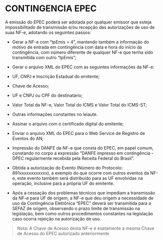 # CONTINGENCIA EPEC

A emissão do EPEC poderá ser adotada por qualquer emissor que esteja impossibilitado de transmissão e/ou recepção das autorizações de uso de suas NF-e, adotando os seguintes passos:

- Gerar a NF-e com “tpEmis = 4”, mantendo também a informação do motivo de entrada em contingência com data e hora do início da contingência, com número diferente de qualquer NF-e que tenha sido transmitida com outro “tpEmis”;
- Gerar o arquivo XML do EPEC com as seguintes informações da NF-e:
 - UF, CNPJ e Inscrição Estadual do emitente;
 - Chave de Acesso;
 - UF e CNPJ ou CPF do destinatário;
 - Valor Total da NF-e, Valor Total do ICMS e Valor Total do ICMS-ST;
 - Outras informações constantes no leiaute.

- Assinar o arquivo com o certificado digital do emitente;
- Enviar o arquivo XML do EPEC para o Web Service de Registro de Eventos do AN;
- Impressão do DANFE da NF-e que consta do EPEC, em papel comum, constando no corpo a expressão “DANFE impresso em contingência - DPEC regularmente recebida pela Receita Federal do Brasil”.

- Obtida a autorização do Evento (Número do Protocolo: 891xxxxxxxxxxxx), a exemplo do que ocorre com outros eventos da NF-e, este evento também será distribuído para as UF envolvidas na operação, inclusive para a própria UF do emitente.

- Após a cessação dos problemas técnicos que impediam a transmissão da NF-e para UF de origem, a NF-e que deu origem a necessidade de uso da Contingência Eletrônica “EPEC” deverá ser transmitida para a SEFAZ de origem, observando o prazo limite de transmissão na legislação, bem como outros procedimentos constantes na legislação caso ocorra rejeição na autorização de uso.

> Nota: A Chave de Acesso desta NF-e é exatamente a mesma Chave de Acesso do EPEC autorizado anteriormente
